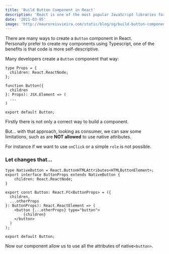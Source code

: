 ```yaml
---
title: 'Build Button Component in React'
description: 'React is one of the most popular JavaScript libraries for building user interfaces, in that post a will demonstrate I good practices to build a Button component.'
date: '2021-03-05'
image: 'http://mauroreisvieira.com/static/blog/og/build-button-component-in-react.png'
---
```


There are many ways to create a `Button` component in React.\
Personally prefer to create my components using Typescript, one of the benefits is that code is more self-descriptive.

Many developers create a `Button` component that way:

```tsx
type Props = {
  children: React.ReactNode;
};

function Button({
  children
}: Props): JSX.Element => (
  ...
)

export default Button;
```

Firstly there is not only a correct way to build a component.

But... with that approach, looking as consumer, we can saw some limitations, such as are **NOT allowed** to use native attributes.

For instance if we want to use `onClick` or a simple `role` is not possible.

### Let changes that...

```tsx
type NativeButton = React.ButtonHTMLAttributes<HTMLButtonElement>;
export interface ButtonProps extends NativeButton {
    children: React.ReactNode;
}

export const Button: React.FC<ButtonProps> = ({
  children,
  ...otherProps
}: ButtonProps): React.ReactElement => (
    <button {...otherProps} type="button">
        {children}
    </button>
  )
);

export default Button;
```

Now our component allow us to use all the attributes of native`<button>`.
